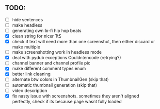 ## TODO:

- [ ] hide sentences
- [ ] make headless
- [ ] generating own lo-fi hip hop beats
- [x] clean string for nicer TtS
- [x] check if text will need more than one screenshot, then either discard or make multiple
- [ ] make screenshotting work in headless mode
- [x] deal with pydub exceptions Couldntencode (retrying?)
- [ ] channel banner and channel profile pic
- [x] make different comment types enum
- [x] better link cleaning
- [ ] alternate btw colors in ThumbnailGen (skip that)
- [ ] automatic thumbnail generation (skip that)
- [ ] video description
- [x] fix nasty issue with screenshots. sometimes they aren't aligned perfectly, check if its because page wasnt fully loaded